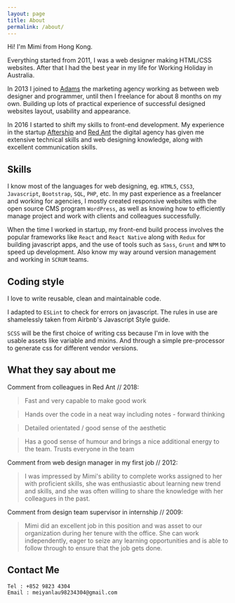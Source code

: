 ```yaml
---
layout: page
title: About
permalink: /about/
---
```


Hi! I'm Mimi from Hong Kong.

Everything started from 2011, I was a web designer making HTML/CSS websites. After that I had the best year in my life for Working Holiday in Australia.

In 2013 I joined to [Adams](http://www.adamshk.com) the marketing agency working as between web designer and programmer, until then I freelance for about 8 months on my own. Building up lots of practical experience of successful designed websites layout, usability and appearance.

In 2016 I started to shift my skills to front-end development. My experience in the startup [Aftership](https://www.aftership.com) and [Red Ant](https://asia.redant.com) the digital agency has given me extensive technical skills and web designing knowledge, along with excellent communication skills.

## Skills

I know most of the languages for web designing, eg. `HTML5`, `CSS3`, `Javascript`, `Bootstrap`, `SQL`, `PHP`, etc. In my past experience as a freelancer and working for agencies, I mostly created responsive websites with the open source CMS program `WordPress`, as well as knowing how to efficiently manage project and work with clients and colleagues successfully.

When the time I worked in startup, my front-end build process involves the popular frameworks like `React` and `React Native` along with `Redux` for building javascript apps, and the use of tools such as `Sass`, `Grunt` and `NPM` to speed up development. Also know my way around version management and working in `SCRUM` teams.

## Coding style

I love to write reusable, clean and maintainable code.

I adapted to `ESLint` to check for errors on javascript. The rules in use are shamelessly taken from Airbnb's Javascript Style guide.

`SCSS` will be the first choice of writing css because I'm in love with the usable assets like variable and mixins. And through a simple pre-processor to generate css for different vendor versions.

## What they say about me

Comment from colleagues in Red Ant // 2018:

> Fast and very capable to make good work

> Hands over the code in a neat way including notes - forward thinking

> Detailed orientated / good sense of the aesthetic

> Has a good sense of humour and brings a nice additional energy to the team. Trusts everyone in the team

Comment from web design manager in my first job // 2012:

> I was impressed by Mimi's ability to complete works assigned to her with proficient skills, she was enthusiastic about learning new trend and skills, and she was often willing to share the knowledge with her colleagues in the past.

Comment from design team supervisor in internship // 2009:

> Mimi did an excellent job in this position and was asset to our organization during her tenure with the office. She can work independently, eager to seize any learning opportunities and is able to follow through to ensure that the job gets done.

## Contact Me
```
Tel : +852 9823 4304
Email : meiyanlau98234304@gmail.com
```

<!-- <center>I am not open to opportunity right now until the end of 2018. But I would like to be up-to-date with the market. Send me Email if anything to share! 😄</center> -->

